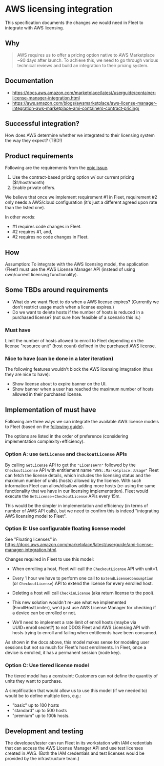 # AWS licensing integration

This specification documents the changes we would need in Fleet to integrate with AWS licensing.

## Why

> AWS requires us to offer a pricing option native to AWS Marketplace ~90 days after launch. To achieve this, we need to go through various technical reviews and build an integration to their pricing system.

## Documentation

- https://docs.aws.amazon.com/marketplace/latest/userguide/container-license-manager-integration.html
- https://aws.amazon.com/blogs/awsmarketplace/aws-license-manager-integration-aws-marketplace-ami-containers-contract-pricing/

## Successful integration?

How does AWS determine whether we integrated to their licensing system the way they expect? (TBD!)

## Product requirements

Following are the requirements from the [epic issue](https://github.com/fleetdm/fleet/issues/8004).
1. Use the contract-based pricing option w/ our current pricing ($1/host/month)
2. Enable private offers.

We believe that once we implement requirement #1 in Fleet, requirement #2 only needs a AWS/cloud configuration (it's just a different agreed upon rate than the listed one).

In other words:
- #1 requires code changes in Fleet.
- #2 requires #1, and,
- #2 requires no code changes in Fleet.

## How

Assumption: To integrate with the AWS licensing model, the application (Fleet) must use the AWS License Manager API (instead of using own/current licensing functionality).

## Some TBDs around requirements

- What do we want Fleet to do when a AWS license expires? (Currently we don't restrict usage much when a license expires.)
- Do we want to delete hosts if the number of hosts is reduced in a purchased license? (not sure how feasible of a scenario this is.)

### Must have

Limit the number of hosts allowed to enroll to Fleet depending on the license "resource unit" (host count) defined in the purchased AWS license.

### Nice to have (can be done in a later iteration)

The following features wouldn't block the AWS licensing integration (thus they are nice to have):

- Show license about to expire banner on the UI.
- Show banner when a user has reached the maximum number of hosts allowed in their purchased license.

## Implementation of must have

Following are three ways we can integrate the available AWS license models to Fleet (based on the [following guide](https://aws.amazon.com/blogs/awsmarketplace/aws-license-manager-integration-aws-marketplace-ami-containers-contract-pricing/)).

The options are listed in the order of preference (considering implementation complexity+efficiency).

### Option A: use `GetLicense` and `CheckoutLicense` APIs

By calling `GetLicense` API to get the `"LicenseArn"` followed by the `CheckoutLicense` API with entitlement name `"AWS::Marketplace::Usage"` Fleet can fetch the license details, which includes the licensing status and the maximum number of units (hosts) allowed by the license. With such information Fleet can allow/disallow adding more hosts (re-using the same functionality that we have in our licensing implementation). Fleet would execute the `GetLicense`+`CheckoutLicense` APIs every 15m.

This would be the simpler in implementation and efficiency (in terms of number of AWS API calls), but we need to confirm this is indeed "integrating AWS licensing model to Fleet".

### Option B: Use configurable floating license model

See "Floating licenses" in https://docs.aws.amazon.com/marketplace/latest/userguide/ami-license-manager-integration.html.

Changes required in Fleet to use this model:
- When enrolling a host, Fleet will call the `CheckoutLicense` API with unit=1.
- Every 1 hour we have to perform one call to `ExtendLicenseConsumption` (or `CheckoutLicense`) API to extend the license for every enrolled host.
- Deleting a host will call `CheckinLicense` (aka return license to the pool).
- This new solution wouldn't re-use what we implemented (EnrollHostLimiter), we'd just use AWS License Manager for checking if a device can be enrolled or not.

- We'll need to implement a rate limit of enroll hosts (maybe via UUID+enroll secret?) to not DDOS Fleet and AWS Licensing API with hosts trying to enroll and failing when entitlemnts have been consumed.

As shown in the docs above, this model makes sense for modeling user sessions but not so much for Fleet's host enrollments. In Fleet, once a device is enrolled, it has a permanent session (node key).

### Option C: Use tiered license model

The tiered model has a constraint: Customers can not define the quantity of units they want to purchase.

A simplification that would allow us to use this model (if we needed to) would be to define multiple tiers, e.g.:
- "basic" up to 100 hosts
- "standard" up to 500 hosts
- "premium" up to 100k hosts.

## Development and testing

The developer/tester can run Fleet in its workstation with IAM credentials that can access the AWS License Manager API and use test licenses created in AWS. (Both the IAM credentials and test licenses would be provided by the infrastructure team.)
